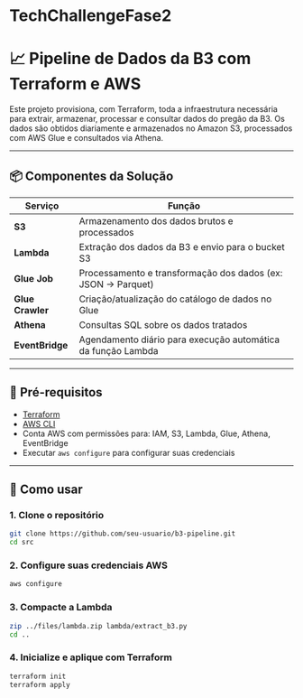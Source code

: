 # TechChallengeFase2

# 📈 Pipeline de Dados da B3 com Terraform e AWS

Este projeto provisiona, com Terraform, toda a infraestrutura necessária para extrair, armazenar, processar e consultar dados do pregão da B3. Os dados são obtidos diariamente e armazenados no Amazon S3, processados com AWS Glue e consultados via Athena.

---

## 📦 Componentes da Solução

| Serviço       | Função                                                                 |
|---------------|------------------------------------------------------------------------|
| **S3**        | Armazenamento dos dados brutos e processados                           |
| **Lambda**    | Extração dos dados da B3 e envio para o bucket S3                      |
| **Glue Job**  | Processamento e transformação dos dados (ex: JSON → Parquet)           |
| **Glue Crawler** | Criação/atualização do catálogo de dados no Glue                    |
| **Athena**    | Consultas SQL sobre os dados tratados                                  |
| **EventBridge** | Agendamento diário para execução automática da função Lambda         |

---

## 🚀 Pré-requisitos

- [Terraform](https://developer.hashicorp.com/terraform/downloads)
- [AWS CLI](https://docs.aws.amazon.com/cli/latest/userguide/install-cliv2.html)
- Conta AWS com permissões para: IAM, S3, Lambda, Glue, Athena, EventBridge
- Executar `aws configure` para configurar suas credenciais

---

## 🔧 Como usar

### 1. Clone o repositório

```bash
git clone https://github.com/seu-usuario/b3-pipeline.git
cd src
```

### 2. Configure suas credenciais AWS

```bash
aws configure
```

### 3. Compacte a Lambda

```bash
zip ../files/lambda.zip lambda/extract_b3.py
cd ..
```

### 4. Inicialize e aplique com Terraform

```bash
terraform init
terraform apply
```